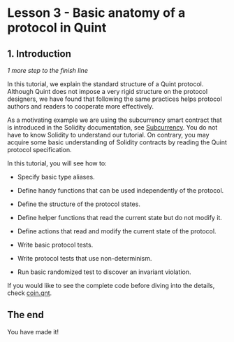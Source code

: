# Lesson 3 - Basic anatomy of a protocol in Quint
## 1. Introduction

*1 more step to the finish line*

In this tutorial, we explain the standard structure of a Quint protocol.
Although Quint does not impose a very rigid structure on the protocol designers,
we have found that following the same practices helps protocol authors and
readers to cooperate more effectively.

As a motivating example we are using the subcurrency smart contract that
is introduced in the Solidity documentation, see
[Subcurrency](https://docs.soliditylang.org/en/v0.8.17/introduction-to-smart-contracts.html#subcurrency-example).
You do not have to know Solidity to understand our tutorial.
On contrary, you may acquire some basic understanding of Solidity contracts
by reading the Quint protocol specification.

In this tutorial, you will see how to:

 - Specify basic type aliases.

 - Define handy functions that can be used independently of the protocol.

 - Define the structure of the protocol states.

 - Define helper functions that read the current state but do not modify it.

 - Define actions that read and modify the current state of the protocol.

 - Write basic protocol tests.

 - Write protocol tests that use non-determinism.

 - Run basic randomized test to discover an invariant violation.

        
        

If you would like to see the complete code before diving into
the details, check [coin.qnt](./coin.qnt).
        
## The end

  You have made it!
      